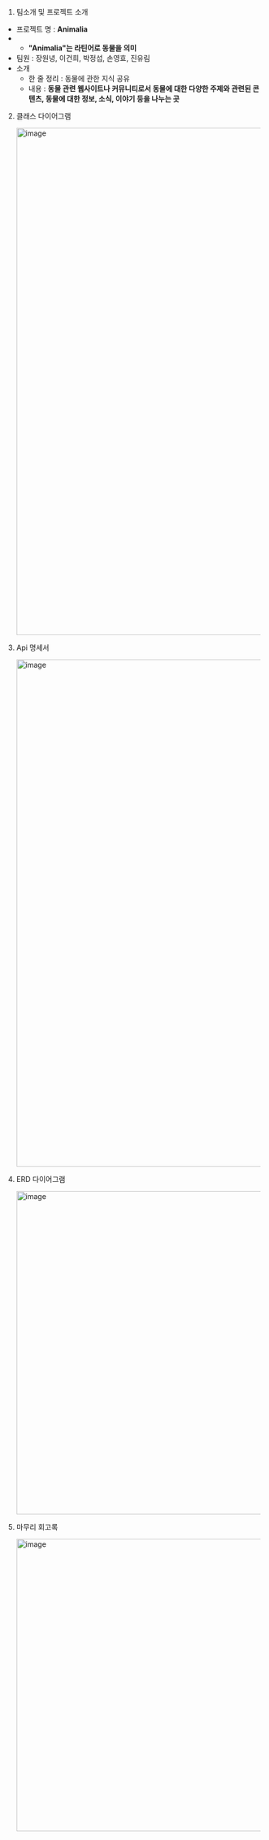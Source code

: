 
1. 팀소개 및 프로젝트 소개
   
- 프로젝트 명 :  **Animalia**
- - **"Animalia"는 라틴어로 동물을 의미**
- 팀원 : 장원녕, 이건희, 박정섭, 손영효, 진유림
- 소개
    - 한 줄 정리 :  동물에 관한 지식 공유
    - 내용 : **동물 관련 웹사이트나 커뮤니티로서  동물에 대한 다양한 주제와 관련된 콘텐츠, 동물에 대한 정보, 소식, 이야기 등을 나누는 곳**

2. 클래스 다이어그램

    <img width="999" alt="image" src="https://github.com/katchSpring/animallia/assets/108345184/a4ac0540-0f22-427a-87c2-98e3957a32a4">
  
3. Api 명세서

   <img width="999" alt="image" src="https://github.com/katchSpring/animallia/assets/108345184/87626d6a-7171-4837-ae5d-2b658180f94b">

4. ERD 다이어그램

   <img width="637" alt="image" src="https://github.com/katchSpring/animallia/assets/108345184/939fdddd-90e3-466f-8043-66b36fbaba3e">

5. 마무리 회고록

   <img width="576" alt="image" src="https://github.com/katchSpring/animallia/assets/108345184/ee0df150-e6a2-4344-9768-9273b480286d">
